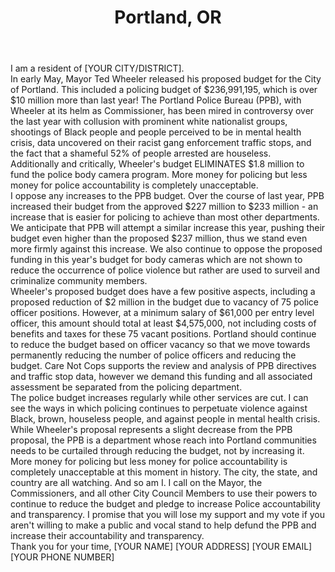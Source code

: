 ﻿---
title: Portland, OR
permalink: "/portland-defund"
name: Letter to the Mayor, Commissioners, and City Council
state: OR
city: Portland
layout: email
recipients:
- mayorwheeler@portlandoregon.gov
- Amanda@portlandoregon.gov
- chloe@portlandoregon.gov
- joann@portlandoregon.gov
- AuditorHullCaballero@portlandoregon.gov
- ipr@portlandoregon.gov
- Ombudsman@portlandoregon.gov
- ppbpio@portlandoregon.gov
- sonia.schmanski@portlandoregon.gov
subject: Defunding the PPB & Increasing PPB Transparency
body: "I am a resident of [YOUR CITY/DISTRICT]. \n\nIn early May, Mayor Ted Wheeler released 
his proposed budget for the City of Portland. This included a policing budget of $236,991,195, 
which is over $10 million more than last year! The Portland Police Bureau (PPB), with Wheeler 
at its helm as Commissioner, has been mired in controversy over the last year with collusion with 
prominent white nationalist groups, shootings of Black people and people perceived to be in mental 
health crisis, data uncovered on their racist gang enforcement traffic stops, and the fact that 
a shameful 52% of people arrested are houseless.\n\nAdditionally and critically, Wheeler's budget 
ELIMINATES $1.8 million to fund the police body camera program. More money for policing but less 
money for police accountability is completely unacceptable.\n\nI oppose any increases to the PPB budget. 
Over the course of last year, PPB increased their budget from the approved $227 million to $233 million 
- an increase that is easier for policing to achieve than most other departments. We anticipate that 
PPB will attempt a similar increase this year, pushing their budget even higher than the proposed $237 
million, thus we stand even more firmly against this increase. We also continue to oppose the proposed 
funding in this year's budget for body cameras which are not shown to reduce the occurrence of police 
violence but rather are used to surveil and criminalize community members.\n\nWheeler's proposed budget 
does have a few positive aspects, including a proposed reduction of $2 million in the budget due to 
vacancy of 75 police officer positions. However, at a minimum salary of $61,000 per entry level officer, 
this amount should total at least $4,575,000, not including costs of benefits and taxes for these 75 
vacant positions. Portland should continue to reduce the budget based on officer vacancy so that we move 
towards permanently reducing the number of police officers and reducing the budget. Care Not Cops 
supports the review and analysis of PPB directives and traffic stop data, however we demand this funding 
and all associated assessment be separated from the policing department.\n\nThe police budget increases 
regularly while other services are cut. I can see the ways in which policing continues to perpetuate 
violence against Black, brown, houseless people, and against people in mental health crisis. While 
Wheeler's proposal represents a slight decrease from the PPB proposal, the PPB is a department whose 
reach into Portland communities needs to be curtailed through reducing the budget, not by increasing 
it.\n\nMore money for policing but less money for police accountability is completely unacceptable at 
this moment in history. The city, the state, and country are all watching. And so am I. I call on the Mayor, 
the Commissioners, and all other City Council Members to use their powers to continue to reduce the budget 
and pledge to increase Police accountability and transparency. I promise that you will lose my support and 
my vote if you aren't willing to make a public and vocal stand to help defund the PPB and increase their 
accountability and transparency.\n\nThank you for your time,\n[YOUR NAME]\n[YOUR ADDRESS]\n[YOUR EMAIL]\n
[YOUR PHONE NUMBER]"
---

